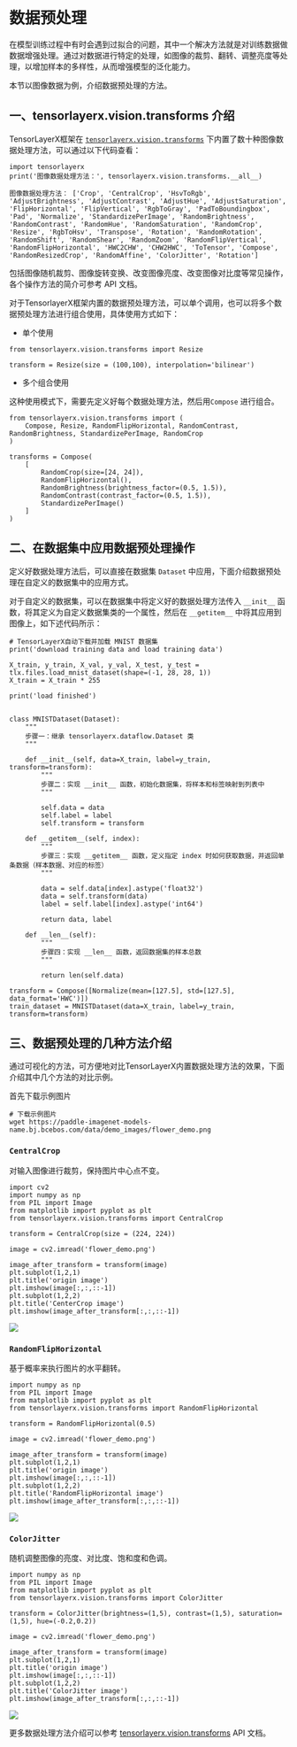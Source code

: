 # 数据预处理  
在模型训练过程中有时会遇到过拟合的问题，其中一个解决方法就是对训练数据做数据增强处理。通过对数据进行特定的处理，如图像的裁剪、翻转、调整亮度等处理，以增加样本的多样性，从而增强模型的泛化能力。  

本节以图像数据为例，介绍数据预处理的方法。

## 一、tensorlayerx.vision.transforms 介绍
TensorLayerX框架在 [`tensorlayerx.vision.transforms`](https://github.com/tensorlayer/TensorLayerX/blob/main/tensorlayerx/vision/transforms.py) 下内置了数十种图像数据处理方法，可以通过以下代码查看：
```
import tensorlayerx
print('图像数据处理方法：', tensorlayerx.vision.transforms.__all__)
```
```
图像数据处理方法： ['Crop', 'CentralCrop', 'HsvToRgb', 'AdjustBrightness', 'AdjustContrast', 'AdjustHue', 'AdjustSaturation', 'FlipHorizontal', 'FlipVertical', 'RgbToGray', 'PadToBoundingbox', 'Pad', 'Normalize', 'StandardizePerImage', 'RandomBrightness', 'RandomContrast', 'RandomHue', 'RandomSaturation', 'RandomCrop', 'Resize', 'RgbToHsv', 'Transpose', 'Rotation', 'RandomRotation', 'RandomShift', 'RandomShear', 'RandomZoom', 'RandomFlipVertical', 'RandomFlipHorizontal', 'HWC2CHW', 'CHW2HWC', 'ToTensor', 'Compose', 'RandomResizedCrop', 'RandomAffine', 'ColorJitter', 'Rotation']
```
包括图像随机裁剪、图像旋转变换、改变图像亮度、改变图像对比度等常见操作，各个操作方法的简介可参考 API 文档。  

对于TensorlayerX框架内置的数据预处理方法，可以单个调用，也可以将多个数据预处理方法进行组合使用，具体使用方式如下：

* 单个使用  

```
from tensorlayerx.vision.transforms import Resize

transform = Resize(size = (100,100), interpolation='bilinear')
```

* 多个组合使用

这种使用模式下，需要先定义好每个数据处理方法，然后用`Compose` 进行组合。
```
from tensorlayerx.vision.transforms import (
    Compose, Resize, RandomFlipHorizontal, RandomContrast, RandomBrightness, StandardizePerImage, RandomCrop
)

transforms = Compose(
    [
        RandomCrop(size=[24, 24]),
        RandomFlipHorizontal(),
        RandomBrightness(brightness_factor=(0.5, 1.5)),
        RandomContrast(contrast_factor=(0.5, 1.5)),
        StandardizePerImage()
    ]
)
```
## 二、在数据集中应用数据预处理操作
定义好数据处理方法后，可以直接在数据集 `Dataset` 中应用，下面介绍数据预处理在自定义的数据集中的应用方式。  

对于自定义的数据集，可以在数据集中将定义好的数据处理方法传入 `__init__` 函数，将其定义为自定义数据集类的一个属性，然后在 `__getitem__` 中将其应用到图像上，如下述代码所示：

```
# TensorLayerX自动下载并加载 MNIST 数据集
print('download training data and load training data')

X_train, y_train, X_val, y_val, X_test, y_test = tlx.files.load_mnist_dataset(shape=(-1, 28, 28, 1))
X_train = X_train * 255

print('load finished')


class MNISTDataset(Dataset):
    """
    步骤一：继承 tensorlayerx.dataflow.Dataset 类
    """

    def __init__(self, data=X_train, label=y_train, transform=transform):
        """
        步骤二：实现 __init__ 函数，初始化数据集，将样本和标签映射到列表中
        """

        self.data = data
        self.label = label
        self.transform = transform

    def __getitem__(self, index):
        """
        步骤三：实现 __getitem__ 函数，定义指定 index 时如何获取数据，并返回单条数据（样本数据、对应的标签）
        """

        data = self.data[index].astype('float32')
        data = self.transform(data)
        label = self.label[index].astype('int64')

        return data, label

    def __len__(self):
        """
        步骤四：实现 __len__ 函数，返回数据集的样本总数
        """

        return len(self.data)

transform = Compose([Normalize(mean=[127.5], std=[127.5], data_format='HWC')])
train_dataset = MNISTDataset(data=X_train, label=y_train, transform=transform)

```

## 三、数据预处理的几种方法介绍
通过可视化的方法，可方便地对比TensorLayerX内置数据处理方法的效果，下面介绍其中几个方法的对比示例。

首先下载示例图片
```
# 下载示例图片
wget https://paddle-imagenet-models-name.bj.bcebos.com/data/demo_images/flower_demo.png
```

### `CentralCrop`
对输入图像进行裁剪，保持图片中心点不变。

```
import cv2
import numpy as np
from PIL import Image
from matplotlib import pyplot as plt
from tensorlayerx.vision.transforms import CentralCrop

transform = CentralCrop(size = (224, 224))

image = cv2.imread('flower_demo.png')

image_after_transform = transform(image)
plt.subplot(1,2,1)
plt.title('origin image')
plt.imshow(image[:,:,::-1])
plt.subplot(1,2,2)
plt.title('CenterCrop image')
plt.imshow(image_after_transform[:,:,::-1])
```
![](flower_centercrop.png)


### `RandomFlipHorizontal`
基于概率来执行图片的水平翻转。

```
import numpy as np
from PIL import Image
from matplotlib import pyplot as plt
from tensorlayerx.vision.transforms import RandomFlipHorizontal

transform = RandomFlipHorizontal(0.5)

image = cv2.imread('flower_demo.png')

image_after_transform = transform(image)
plt.subplot(1,2,1)
plt.title('origin image')
plt.imshow(image[:,:,::-1])
plt.subplot(1,2,2)
plt.title('RandomFlipHorizontal image')
plt.imshow(image_after_transform[:,:,::-1])
```

![](flower_flip.png)

### `ColorJitter`
随机调整图像的亮度、对比度、饱和度和色调。
```
import numpy as np
from PIL import Image
from matplotlib import pyplot as plt
from tensorlayerx.vision.transforms import ColorJitter

transform = ColorJitter(brightness=(1,5), contrast=(1,5), saturation=(1,5), hue=(-0.2,0.2))

image = cv2.imread('flower_demo.png')

image_after_transform = transform(image)
plt.subplot(1,2,1)
plt.title('origin image')
plt.imshow(image[:,:,::-1])
plt.subplot(1,2,2)
plt.title('ColorJitter image')
plt.imshow(image_after_transform[:,:,::-1])
```
![](flower_color.png)

更多数据处理方法介绍可以参考 [tensorlayerx.vision.transforms](https://tensorlayerx.readthedocs.io/en/latest/modules/vision.html#vision-transforms) API 文档。